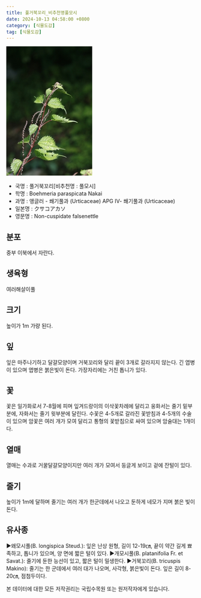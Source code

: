 ```yaml
---
title: 풀거북꼬리_비추천명풀모시
date: 2024-10-13 04:58:00 +0800
category: [식물도감]
tag: [식물도감]
---
```




![풀거북꼬리[비추천명 : 풀모시]](/assets/img/fileUpload/plants/basic/Urticaceae/Boehmeria/6664/1_th2.jpg)
- 국명 : 풀거북꼬리[비추천명 : 풀모시]
- 학명 : Boehmeria paraspicata Nakai
- 과명 : 앵글러 - 쐐기풀과 (Urticaceae) APG Ⅳ- 쐐기풀과 (Urticaceae)
- 일본명 : クサコアカソ
- 영문명 : Non-cuspidate falsenettle


## 분포
중부 이북에서 자란다.
## 생육형
여러해살이풀 
## 크기
높이가 1m 가량 된다.
## 잎
잎은 마주나기하고 달걀모양이며 거북꼬리와 달리 끝이 3개로 갈라지지 않는다. 긴 엽병이 있으며 엽병은 붉은빛이 돈다. 가장자리에는 거친 톱니가 있다.
## 꽃
꽃은 일가화로서 7-8월에 피며 잎겨드랑이의 이삭꽃차례에 달리고 웅화서는 줄기 밑부분에, 자화서는 줄기 윗부분에 달린다. 수꽃은 4-5개로 갈라진 꽃받침과 4-5개의 수술이 있으며 암꽃은 여러 개가 모여 달리고 통형의 꽃받침으로 싸여 있으며 암술대는 1개이다.
## 열매
열매는 수과로 거꿀달걀모양이지만 여러 개가 모여서 둥글게 보이고 겉에 잔털이 있다.
## 줄기
높이가 1m에 달하며 줄기는 여러 개가 한군데에서 나오고 둔하게 네모가 지며 붉은 빛이 돈다.
## 유사종
▶왜모시풀(B. longispica Steud.): 잎은 난상 원형, 길이 12-19㎝, 끝이 약간 길게 뾰족하고, 톱니가 있으며, 양 면에 짧은 털이 있다. 
▶개모시풀(B. platanifolia Fr. et Savat.): 줄기에 둔한 능선이 있고, 짧은 털이 밀생한다. 
▶거북꼬리(B. tricuspis Makino): 줄기는 한 군데에서 여러 대가 나오며, 사각형, 붉은빛이 돈다. 잎은 길이 8-20㎝, 점첨두이다.






본 데이터에 대한 모든 저작권리는 국립수목원 또는 원저작자에게 있습니다.
